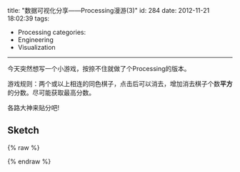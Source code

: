 title: "数据可视化分享——Processing漫游(3)"
id: 284
date: 2012-11-21 18:02:39
tags: 
- Processing
categories: 
- Engineering
- Visualization
---

今天突然想写一个小游戏，按捺不住就做了个Processing的版本。

游戏规则：两个或以上相连的同色棋子，点击后可以消去，增加消去棋子个数**平方**的分数。尽可能获取最高分数。 

各路大神来贴分吧!

<!--more-->
## Sketch
{% raw %}
<script src="http://7ktqal.com1.z0.glb.clouddn.com/processing.min.js"></script>
<script type="text/processing" data-processing-target="processing-canvas">
// Stone board config
int row = 10;
int column = 12;
int grid_size = 50;
int margin = 4;
int draw_mode = 1;
int color_scheme = 0;

// board status
Stone[][] stones;    // stone info
int [] bar_height = new int[column];    // current height of each column
boolean[][] toclear; // whether this grid is mark as same color from trigger point.

int display_score;
int score;
int clear_num;

// Color and Image
color[][] clrs = new color[][] {
  { #F60018, #FF9C00, #0E53A7, #25D500, #FFFFFF}, //red, orange, blue, green,background,
  { #6666CC, #6633CC, #990033, #CC3333, #FFFFFF}, //trash,...,

};

// Four direction to search
int [][] dir = new int[][] {
  {0, 1}, {0, -1},
  {1, 0}, {-1, 0}
};

void setup() {
  size(column*grid_size, row*grid_size);
  reset();
}

void reset() {
  stones = new Stone[column][row];  //so we can use stone[i][j] for co-ordinate(i,j)
  toclear = new boolean[column][row];
  score = 0;
  display_score = 0;
  ellipseMode(CORNER);

  for (int i=0; i<column; i++) {
    bar_height[i] = row;
    for (int j=0; j<row; j++) {
      int clr_ind = int(random(0, clrs[color_scheme].length - 1));
      stones[i][j] = new Stone(i, j, clr_ind, grid_size);
      toclear[i][j] = false;
    }
  }

  //PFont font;
  //font = loadFont("HelveticaNeue-CondensedBold-192.vlw");
  //textFont(font,192);

  colorMode(RGB, 255);
  frameRate(20);

}

void draw() {
  background(clrs[color_scheme][clrs[color_scheme].length-1]);

  fill(160, map(score, -100,2000, 0, 255));
  textAlign(CENTER);
  textSize(192);

  if (score - display_score > 12) {
    display_score += 12;
  }
  else if (score-display_score > 0) {
    display_score += 1;
  }
  text(str(display_score), width/2, height/2);

  for (int i=0; i<column; i++) {
    for (int j=0; j<row; j++) {
      stones[i][j].draw(draw_mode, color_scheme);
    }
  }

}

// Every Click
void mouseClicked() {


  int x = (int)(mouseX / grid_size);
  int y = (int)((height - (int)mouseY) / grid_size); // in Processing JS, please intefy float.
  //println ((str(x) + "," + str(y)));

  //2 or more stone should be removed
  if (!valid_clear(x,y)) {
    return;
  }

  for (int i = 0 ; i < column; i++) {
    for (int j = 0 ; j < row; j++) {
      toclear[i][j] = false;
    }
  }

  //search all linked stone with the same color, using stupid DFS/BFS
  //update toclear matrix

  clear_num = 1;
  stones[x][y].enable = false;
  toclear[x][y] = true;

  //DFS
  find_neighbor(x,y, stones[x][y].clr_index);

  //update stone still exist by column
  for (int i=0; i<column; i++) {
    // update each column
    Stone[] temp = new Stone[row];
    int dec = 0;

    for (int j=0; j < bar_height[i]; j++) {
      temp[j] = new Stone(stones[i][j]);
      if (toclear[i][j])
        dec++;

      else {
        int down_step = temp[j].calc_down_step();

        if ((down_step) > 0) {
          stones[i][j - down_step].clr_index = temp[j].clr_index;
          stones[i][j].enable = false;
          stones[i][j - down_step].enable = true;
        }
      }
    }

    bar_height[i] -= dec;
  }

  score += clear_num * clear_num;

  //eliminate gaps
  for (int i = 0; i < column - 1; i++) {
    while (bar_height[i] == 0) {
      //System.out.println("merge");
      merge_column(i);
    }
  }
}

boolean valid_clear(int x, int y) {
  if (!stones[x][y].enable) {return false;}

  for (int i = 0; i < 4; i++) {
      int xn = x + dir[i][0];
      int yn = y + dir[i][1];

      if (xn >= 0 && xn < column && yn >= 0 && yn < row &&
          stones[xn][yn].enable && stones[x][y].clr_index == stones[xn][yn].clr_index) {
          return true;
      }
  }
  return false;
}

void merge_column(int empty_column) {
  for (int i = empty_column; i < column-1; i++ ) {
    bar_height[i] = bar_height[i+1];
    for (int j = 0; j < bar_height[i]; j++) {
      stones[i][j].y = stones[i+1][j].y;
      stones[i][j].clr_index = stones[i+1][j].clr_index;
      stones[i][j].enable = stones[i+1][j].enable;
      stones[i+1][j].enable = false;
    }
  }
}

void find_neighbor(int x, int y,  color clr) {
  for (int i = 0; i < 4; i++) {
      int xn = x + dir[i][0];
      int yn = y + dir[i][1];

      if (xn >= 0 && xn < column && yn >= 0 && yn < row &&
        stones[xn][yn].enable && toclear[xn][yn] == false && stones[xn][yn].clr_index == clr) {
        clear_num++;
        toclear[xn][yn] = true;
        stones[xn][yn].enable = false;

        find_neighbor(xn, yn, clr);
      }
    }
}

void keyPressed() {
  if (key == 'r') {
    reset();
  }
  if (key == 's') {
    //draw_mode += 1;
    //draw_mode %= 2;
  }
  if (key == 'c') {
    color_scheme += 1;
    color_scheme %= clrs.length;
  }
}

class Stone {
  public int x;
  public int y;
  public int clr_index;
  public boolean enable = true;
  private float grid_size;

  public Stone(int x, int y, int clr_index, int grid_size) {
    this.x = x;
    this.y = y;
    this.clr_index = clr_index;
    this.grid_size = grid_size;
  }

  public Stone(Stone s) {
    this.x = s.x;
    this.y = s.y;
    this.clr_index = s.clr_index;
    this.grid_size = s.grid_size;
    this.enable = s.enable;
  }

  public void disable () {
    enable = false;
  }

  public void draw(int draw_mode, int color_scheme) {
    if (enable) {
      noStroke();
      fill(clrs[color_scheme][clr_index], 200);
      ellipse(x * grid_size, (row - y - 1) * grid_size, grid_size - margin, grid_size - margin);
    }
  }

  public int calc_down_step () {
    int down_step = 0;

    // for stone not being clear
    // use toclear matrix to calculate how many step go get down;
    for (int i = 0 ; i < y; i++) {
      if (toclear[x][i]) {
        down_step++;
      }
    }
    return down_step;
  }
}
</script>

<canvas id="processing-canvas"> </canvas>
{% endraw %}


